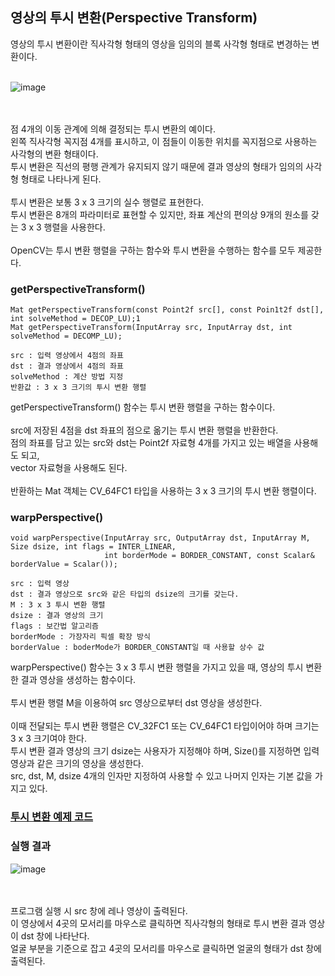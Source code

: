 ## 영상의 투시 변환(Perspective Transform)
 
영상의 투시 변환이란 직사각형 형태의 영상을 임의의 블록 사각형 형태로 변경하는 변환이다.
<br>
<br>

![image](https://user-images.githubusercontent.com/87363461/203904012-d5615f81-3629-4d13-991e-0345143be761.png)


<br>
<br>
점 4개의 이동 관계에 의해 결정되는 투시 변환의 예이다.
<br>
왼쪽 직사각형 꼭지점 4개를 표시하고, 이 점들이 이동한 위치를 꼭지점으로 사용하는 사각형의 변환 형태이다.
<br>
투시 변환은 직선의 평행 관계가 유지되지 않기 때문에 결과 영상의 형태가 임의의 사각형 형태로 나타나게 된다.
<br>
<br>
투시 변환은 보통 3 x 3 크기의 실수 행렬로 표현한다.
<br>
투시 변환은 8개의 파라미터로 표현할 수 있지만, 좌표 계산의 편의상 9개의 원소를 갖는 3 x 3 행렬을 사용한다.
<br>
<br>
OpenCV는 투시 변환 행렬을 구하는 함수와 투시 변환을 수행하는 함수를 모두 제공한다.

### getPerspectiveTransform()
```
Mat getPerspectiveTransform(const Point2f src[], const Poin1t2f dst[], int solveMethod = DECOP_LU);1
Mat getPerspectiveTransform(InputArray src, InputArray dst, int solveMethod = DECOMP_LU);

src : 입력 영상에서 4점의 좌표
dst : 결과 영상에서 4점의 좌표
solveMethod : 계산 방법 지정
반환값 : 3 x 3 크기의 투시 변환 행렬
```

getPerspectiveTransform() 함수는 투시 변환 행렬을 구하는 함수이다.
<br>
<br>
src에 저장된 4점을 dst 좌표의 점으로 옮기는 투시 변환 행렬을 반환한다.
<br>
점의 좌표를 담고 있는 src와 dst는 Point2f 자료형 4개를 가지고 있는 배열을 사용해도 되고,
<br>
vector<Point2f> 자료형을 사용해도 된다.
<br>
<br>
반환하는 Mat 객체는 CV_64FC1 타입을 사용하는 3 x 3 크기의 투시 변환 행렬이다.

### warpPerspective()
```
void warpPerspective(InputArray src, OutputArray dst, InputArray M, Size dsize, int flags = INTER_LINEAR, 
                     int borderMode = BORDER_CONSTANT, const Scalar& borderValue = Scalar());

src : 입력 영상
dst : 결과 영상으로 src와 같은 타입의 dsize의 크기를 갖는다.
M : 3 x 3 투시 변환 행렬
dsize : 결과 영상의 크기
flags : 보간법 알고리즘
borderMode : 가장자리 픽셀 확장 방식
borderValue : boderMode가 BORDER_CONSTANT일 때 사용할 상수 값
```
warpPerspective() 함수는 3 x 3 투시 변환 행렬을 가지고 있을 때, 영상의 투시 변환한 결과 영상을 생성하는 함수이다.
<br>
<br>
투시 변환 행렬 M을 이용하여 src 영상으로부터 dst 영상을 생성한다.
<br>
<br>
이때 전달되는 투시 변환 행렬은 CV_32FC1 또는 CV_64FC1 타입이어야 하며 크기는 3 x 3 크기여야 한다.
<br>
투시 변환 결과 영상의 크기 dsize는 사용자가 지정해야 하며, Size()를 지정하면 입력 영상과 같은 크기의 영상을 생성한다.
<br>
src, dst, M, dsize 4개의 인자만 지정하여 사용할 수 있고 나머지 인자는 기본 값을 가지고 있다.
  
### [투시 변환 예제 코드](https://github.com/JeHeeYu/OpenCV/blob/main/Perspective/Perspective%20Transform.cpp)

### 실행 결과

![image](https://user-images.githubusercontent.com/87363461/203904367-429f716e-bd25-4148-9bf6-2bee7d385b92.png)

<br>
<br>
프로그램 실행 시 src 창에 레나 영상이 출력된다.
<br>
이 영상에서 4곳의 모서리를 마우스로 클릭하면 직사각형의 형태로 투시 변환 결과 영상이 dst 창에 나타난다.
<br>
얼굴 부분을 기준으로 잡고 4곳의 모서리를 마우스로 클릭하면 얼굴의 형태가 dst 창에 출력된다.
